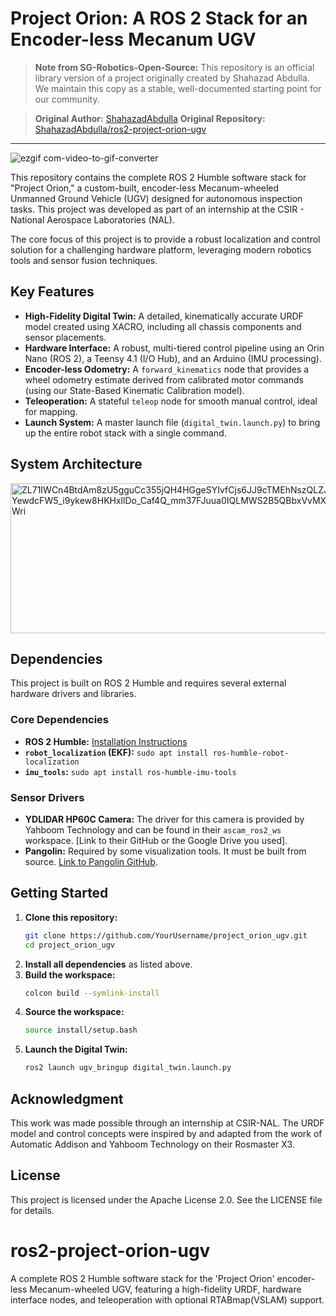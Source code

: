 # Project Orion: A ROS 2 Stack for an Encoder-less Mecanum UGV

> **Note from SG-Robotics-Open-Source:** This repository is an official library version of a project originally created by Shahazad Abdulla. We maintain this copy as a stable, well-documented starting point for our community.

> **Original Author:** [ShahazadAbdulla](https://github.com/ShahazadAbdulla)
> **Original Repository:** [ShahazadAbdulla/ros2-project-orion-ugv](https://github.com/ShahazadAbdulla/ros2-project-orion-ugv)

---

![ezgif com-video-to-gif-converter](https://github.com/user-attachments/assets/7f846976-a327-46c5-8511-2c049ef6a6b8)

This repository contains the complete ROS 2 Humble software stack for "Project Orion," a custom-built, encoder-less Mecanum-wheeled Unmanned Ground Vehicle (UGV) designed for autonomous inspection tasks. This project was developed as part of an internship at the CSIR - National Aerospace Laboratories (NAL).

The core focus of this project is to provide a robust localization and control solution for a challenging hardware platform, leveraging modern robotics tools and sensor fusion techniques.

## Key Features

*   **High-Fidelity Digital Twin:** A detailed, kinematically accurate URDF model created using XACRO, including all chassis components and sensor placements.
*   **Hardware Interface:** A robust, multi-tiered control pipeline using an Orin Nano (ROS 2), a Teensy 4.1 (I/O Hub), and an Arduino (IMU processing).
*   **Encoder-less Odometry:** A `forward_kinematics` node that provides a wheel odometry estimate derived from calibrated motor commands (using our State-Based Kinematic Calibration model).
*   **Teleoperation:** A stateful `teleop` node for smooth manual control, ideal for mapping.
*   **Launch System:** A master launch file (`digital_twin.launch.py`) to bring up the entire robot stack with a single command.

## System Architecture
<img width="940" height="240" alt="ZL71IWCn4BtdAm8zU5gguCc355jQH4HGgeSYIvfCjs6JJ9cTMEhNszQLZJ47vvRttanuxqqwLiJHEz6rDkmKAI_NIhSDOGncYWv9ZkRdIHG6DYewdcFW5_i9ykew8HKHxllDo_Caf4Q_mm37FJuua0IQLMWS2B5QBbxVvMXs7h5wNjnLCpbL7aWbyFtZCdczRG6SVB01l6AhkuIYPcrgDEY1wP3Wri" src="https://github.com/user-attachments/assets/fb251b66-eefd-4532-be1e-f2e84b2fa31c" />


## Dependencies

This project is built on ROS 2 Humble and requires several external hardware drivers and libraries.

### Core Dependencies
*   **ROS 2 Humble:** [Installation Instructions](https://docs.ros.org/en/humble/Installation.html)
*   **`robot_localization` (EKF):** `sudo apt install ros-humble-robot-localization`
*   **`imu_tools`:** `sudo apt install ros-humble-imu-tools`

### Sensor Drivers
*   **YDLIDAR HP60C Camera:** The driver for this camera is provided by Yahboom Technology and can be found in their `ascam_ros2_ws` workspace. [Link to their GitHub or the Google Drive you used].
*   **Pangolin:** Required by some visualization tools. It must be built from source. [Link to Pangolin GitHub](https://github.com/stevenlovegrove/Pangolin).

## Getting Started

1.  **Clone this repository:**
    ```bash
    git clone https://github.com/YourUsername/project_orion_ugv.git
    cd project_orion_ugv
    ```
2.  **Install all dependencies** as listed above.
3.  **Build the workspace:**
    ```bash
    colcon build --symlink-install
    ```
4.  **Source the workspace:**
    ```bash
    source install/setup.bash
    ```
5.  **Launch the Digital Twin:**
    ```bash
    ros2 launch ugv_bringup digital_twin.launch.py
    ```

## Acknowledgment
This work was made possible through an internship at CSIR-NAL. The URDF model and control concepts were inspired by and adapted from the work of Automatic Addison and Yahboom Technology on their Rosmaster X3.

## License
This project is licensed under the Apache License 2.0. See the LICENSE file for details.
# ros2-project-orion-ugv
A complete ROS 2 Humble software stack for the 'Project Orion' encoder-less Mecanum-wheeled UGV, featuring a high-fidelity URDF, hardware interface nodes, and teleoperation with optional RTABmap(VSLAM) support.
